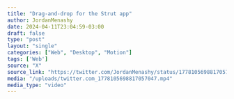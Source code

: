 ```yaml
---
title: "Drag-and-drop for the Strut app"
author: JordanMenashy
date: 2024-04-11T23:04:59-03:00
draft: false
type: "post"
layout: "single"
categories: ["Web", "Desktop", "Motion"]
tags: ['Web']
source: "X"
source_link: "https://twitter.com/JordanMenashy/status/1778105698817057047/video/1"
media: "/uploads/twitter.com_1778105698817057047.mp4"
media_type: "video"
---
```


